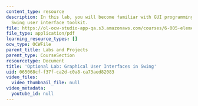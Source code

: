 ```yaml
---
content_type: resource
description: In this lab, you will become familiar with GUI programming and the Java
  Swing user interface toolkit.
file: https://ol-ocw-studio-app-qa.s3.amazonaws.com/courses/6-005-elements-of-software-construction-fall-2008/065068cff37fca2dc0a8ca73aed82083_MIT6_005f08_project03_swing.pdf
file_type: application/pdf
learning_resource_types: []
ocw_type: OCWFile
parent_title: Labs and Projects
parent_type: CourseSection
resourcetype: Document
title: 'Optional Lab: Graphical User Interfaces in Swing'
uid: 065068cf-f37f-ca2d-c0a8-ca73aed82083
video_files:
  video_thumbnail_file: null
video_metadata:
  youtube_id: null
---
```

